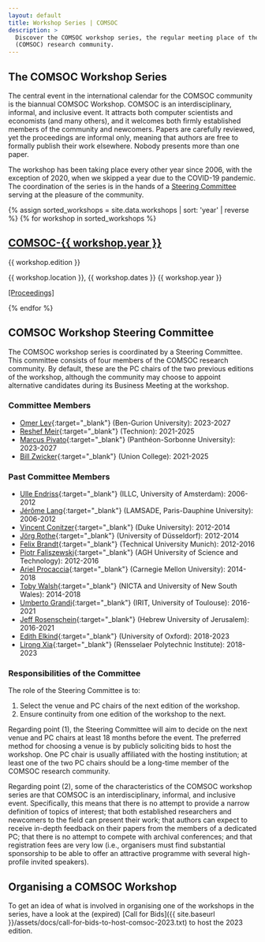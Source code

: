```yaml
---
layout: default
title: Workshop Series | COMSOC
description: >
  Discover the COMSOC workshop series, the regular meeting place of the computational social choice
  (COMSOC) research community.
---
```


<section markdown="1">

# The COMSOC Workshop Series

The central event in the international calendar for the COMSOC community is the biannual COMSOC Workshop. 
COMSOC is an interdisciplinary, informal, and inclusive event. 
It attracts both computer scientists and economists (and many others), 
and it welcomes both firmly established members of the community and newcomers. 
Papers are carefully reviewed, yet the proceedings are informal only, 
meaning that authors are free to formally publish their work elsewhere. 
Nobody presents more than one paper. 

The workshop has been taking place every other year since 2006, 
with the exception of 2020, when we skipped a year due to the COVID-19 pandemic. 
The coordination of the series is in the hands of a [Steering Committee](#steering-committee) 
serving at the pleasure of the community.

{% assign sorted_workshops = site.data.workshops | sort: 'year' | reverse %}
{% for workshop in sorted_workshops %}
<div class="workshop-wrapper">
<div class="workshop-image" style="background-image: url('{{ site.baseurl }}/assets/images/workshops/{{ workshop.image }}');">

<div class="image-overlay"></div>

<div class="workshop-details">
<h2><a href="{{ workshop.website_url }}" target="_blank">COMSOC-{{ workshop.year }}</a></h2>
<p>{{ workshop.edition }}</p>
<p>{{ workshop.location }}, {{ workshop.dates }} {{ workshop.year }}</p>
<p><a href="{{ '/proceedings/' | append: workshop.year | relative_url }}">[Proceedings]</a></p>
</div>

</div>
</div>
{% endfor %}

</section>

<section markdown="1" id="steering-committee">

## COMSOC Workshop Steering Committee

The COMSOC workshop series is coordinated by a Steering Committee. This committee consists of four members of the COMSOC research community. By default, these are the PC chairs of the two previous editions of the workshop, although the community may choose to appoint alternative candidates during its Business Meeting at the workshop.

### Committee Members

- [Omer Lev](https://tzin.bgu.ac.il/~omerlev/){:target="_blank"} (Ben-Gurion University): 2023-2027
- [Reshef Meir](https://reshef.net.technion.ac.il/){:target="_blank"} (Technion): 2021-2025
- [Marcus Pivato](https://sites.google.com/site/marcuspivato/home){:target="_blank"} (Panth&eacute;on-Sorbonne University): 2023-2027
- [Bill Zwicker](https://www.union.edu/mathematics/faculty-staff/william-s-zwicker){:target="_blank"} (Union College): 2021-2025

### Past Committee Members

- [Ulle Endriss](https://staff.fnwi.uva.nl/u.endriss/){:target="_blank"} (ILLC, University of Amsterdam): 2006-2012
- [J&eacute;r&ocirc;me Lang](https://www.lamsade.dauphine.fr/~lang/){:target="_blank"} (LAMSADE, Paris-Dauphine University): 2006-2012
- [Vincent Conitzer](https://www.cs.cmu.edu/~conitzer/){:target="_blank"} (Duke University): 2012-2014
- [J&ouml;rg Rothe](https://ccc.cs.uni-duesseldorf.de/~rothe/){:target="_blank"} (University of D&uuml;sseldorf): 2012-2014
- [Felix Brandt](https://www.cs.cit.tum.de/en/dss/brandt/){:target="_blank"} (Technical University Munich): 2012-2016
- [Piotr Faliszewski](https://home.agh.edu.pl/~faliszew/){:target="_blank"} (AGH University of Science and Technology): 2012-2016
- [Ariel Procaccia](https://procaccia.info/){:target="_blank"} (Carnegie Mellon University): 2014-2018
- [Toby Walsh](https://www.cse.unsw.edu.au/~tw/){:target="_blank"} (NICTA and University of New South Wales): 2014-2018
- [Umberto Grandi](https://www.irit.fr/~Umberto.Grandi/){:target="_blank"} (IRIT, University of Toulouse): 2016-2021
- [Jeff Rosenschein](https://www.cs.huji.ac.il/~jeff/){:target="_blank"} (Hebrew University of Jerusalem): 2016-2021
- [Edith Elkind](https://www.cs.ox.ac.uk/people/edith.elkind/){:target="_blank"} (University of Oxford): 2018-2023
- [Lirong Xia](https://www.cs.rpi.edu/~xial/){:target="_blank"} (Rensselaer Polytechnic Institute): 2018-2023

### Responsibilities of the Committee

The role of the Steering Committee is to:
1. Select the venue and PC chairs of the next edition of the workshop.
2. Ensure continuity from one edition of the workshop to the next.

Regarding point (1), the Steering Committee will aim to decide on the next venue and PC chairs at least 18 months before 
the event. The preferred method for choosing a venue is by publicly soliciting bids to host the workshop. One PC chair is
usually affiliated with the hosting institution; at least one of the two PC chairs should be a long-time member of the 
COMSOC research community.

Regarding point (2), some of the characteristics of the COMSOC workshop series are that COMSOC is an interdisciplinary, 
informal, and inclusive event. Specifically, this means that there is no attempt to provide a narrow definition of topics
of interest; that both established researchers and newcomers to the field can present their work; that authors can expect
to receive in-depth feedback on their papers from the members of a dedicated PC; that there is no attempt to compete with
archival conferences; and that registration fees are very low (i.e., organisers must find substantial sponsorship to be
able to offer an attractive programme with several high-profile invited speakers).

</section>

<section markdown="1" id="organising">

## Organising a COMSOC Workshop

To get an idea of what is involved in organising one of the workshops in the series, have a look at the (expired)
[Call for Bids]({{ site.baseurl }}/assets/docs/call-for-bids-to-host-comsoc-2023.txt)
to host the 2023 edition.

</section>
